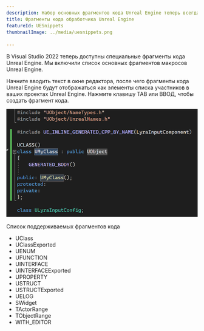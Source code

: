 ```yaml
---
description: Набор основных фрагментов кода Unreal Engine теперь всегда у вас под рукой
title: Фрагменты кода обработчика Unreal Engine
featureId: UESnippets
thumbnailImage: ../media/uesnippets.png

---
```


В Visual Studio 2022 теперь доступны специальные фрагменты кода Unreal Engine. Мы включили список основных фрагментов макросов Unreal Engine. 

Начните вводить текст в окне редактора, после чего фрагменты кода Unreal Engine будут отображаться как элементы списка участников в ваших проектах Unreal Engine. Нажмите клавишу TAB или ВВОД, чтобы создать фрагмент кода.

![Фрагменты кода Unreal Engine](../media/uesnippets.png "Примеры фрагментов кода Unreal Engine")

Список поддерживаемых фрагментов кода
- UClass
- UClassExported
- UENUM
- UFUNCTION
- UINTERFACE
- UINTERFACEExported
- UPROPERTY
- USTRUCT
- USTRUCTExported
- UELOG
- SWidget
- TActorRange
- TObjectRange
- WITH_EDITOR
